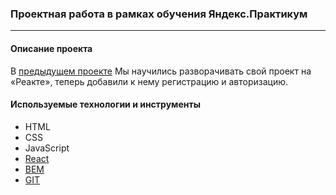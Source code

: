 ### Проектная работа в рамках обучения Яндекс.Практикум
------------
#### Описание проекта
В [предыдущем проекте](https://reactjs.org/) Мы научились разворачивать свой проект на «Реакте», теперь добавили к нему регистрацию и авторизацию.

#### Используемые технологии и инструменты

* HTML
* CSS
* JavaScript
* [React](https://reactjs.org/)
* [BEM](https://ru.bem.info/)
* [GIT](https://github.com/)
